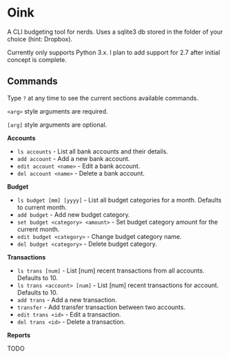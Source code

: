 # Oink

A CLI budgeting tool for nerds. Uses a sqlite3 db stored in the folder of your
choice (hint: Dropbox).

Currently only supports Python 3.x. I plan to add support for 2.7 after initial
concept is complete.

 
## Commands

Type `?` at any time to see the current sections available commands.

`<arg>` style arguments are required.

`[arg]` style arguments are optional.

__Accounts__

- `ls accounts` - List all bank accounts and their details.
- `add account` - Add a new bank account.
- `edit account <name>` - Edit a bank account.
- `del account <name>` - Delete a bank account.

__Budget__

- `ls budget [mm] [yyyy]` - List all budget categories for a month. Defaults to current month.
- `add budget` - Add new budget category.
- `set budget <category> <amount>` - Set budget category amount for the current month.
- `edit budget <category>` - Change budget category name.
- `del budget <category>` - Delete budget category.

__Transactions__

- `ls trans [num]` - List [num] recent transactions from all accounts. Defaults to 10.
- `ls trans <account> [num]` - List [num] recent transactions for account. Defaults to 10.
- `add trans` - Add a new transaction.
- `transfer` - Add transfer transaction between two accounts.
- `edit trans <id>` - Edit a transaction.
- `del trans <id>` - Delete a transaction.

__Reports__

TODO